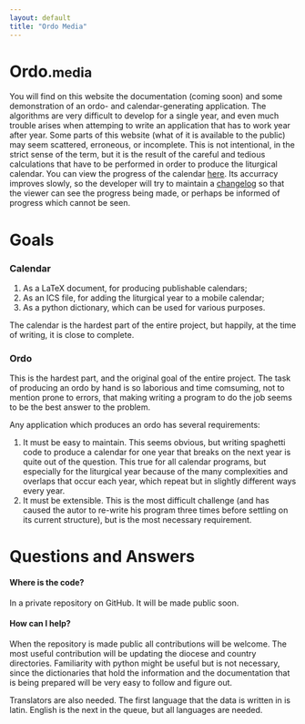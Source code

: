 ```yaml
---
layout: default
title: "Ordo Media"
---
```


<h1 class="display-1 text-center mt-5">
    <b>Ordo</b><small>.media</small>
</h1>

You will find on this website the documentation (coming soon) and some demonstration of an
ordo- and calendar-generating application. The algorithms are very difficult to
develop for a single year, and even much trouble arises when attemping to write
an application that has to work year after year. Some parts of this website
(what of it is available to the public) may seem scattered, erroneous, or
incomplete. This is not intentional, in the strict sense of the term, but it is
the result of the careful and tedious calculations that have to be performed in
order to produce the liturgical calendar. You can view the progress of the
calendar [here](/calendar.html). Its accurracy improves slowly, so the
developer will try to maintain a [changelog](/changelog.html) so that the viewer can see the
progress being made, or perhaps be informed of progress which cannot be seen.

# Goals

### Calendar

 1. As a LaTeX document, for producing publishable calendars;
 2. As an ICS file, for adding the liturgical year to a mobile calendar;
 3. As a python dictionary, which can be used for various purposes.

The calendar is the hardest part of the entire project, but happily, at the
time of writing, it is close to complete.

### Ordo

This is the hardest part, and the original goal of the entire project. The task
of producing an ordo by hand is so laborious and time comsuming, not to mention
prone to errors, that making writing a program to do the job seems to be the
best answer to the problem.

Any application which produces an ordo has several requirements:

1. It must be easy to maintain. This seems obvious, but writing spaghetti code
   to produce a calendar for one year that breaks on the next year is quite out
   of the question. This true for all calendar programs, but especially for the
   liturgical year because of the many complexities and overlaps that occur each
   year, which repeat but in slightly different ways every year.
2. It must be extensible. This is the most difficult challenge (and has caused
   the autor to re-write his program three times before settling on its current
   structure), but is the most necessary requirement.

# Questions and Answers

#### Where is the code?

In a private repository on GitHub. It will be made public soon.

#### How can I help?

When the repository is made public all contributions will be welcome. The most
useful contribution will be updating the diocese and country directories.
Familiarity with python might be useful but is not necessary, since the
dictionaries that hold the information and the documentation that is being
prepared will be very easy to follow and figure out.

Translators are also needed. The first language that the data is written in is
latin. English is the next in the queue, but all languages are needed.
